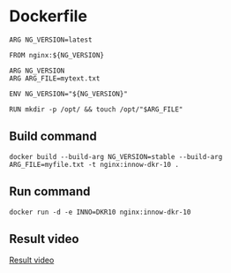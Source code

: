 # Dockerfile

```
ARG NG_VERSION=latest

FROM nginx:${NG_VERSION}

ARG NG_VERSION
ARG ARG_FILE=mytext.txt

ENV NG_VERSION="${NG_VERSION}"

RUN mkdir -p /opt/ && touch /opt/"$ARG_FILE"
```

## Build command

`docker build --build-arg NG_VERSION=stable --build-arg ARG_FILE=myfile.txt -t nginx:innow-dkr-10 .`

## Run command

`docker run -d -e INNO=DKR10 nginx:innow-dkr-10`

## Result video

[Result video](../Videos/docker9.mkv)
